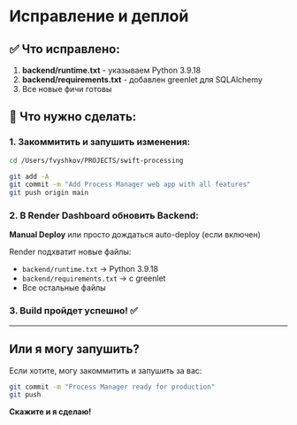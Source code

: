 # Исправление и деплой

## ✅ Что исправлено:

1. **backend/runtime.txt** - указываем Python 3.9.18
2. **backend/requirements.txt** - добавлен greenlet для SQLAlchemy
3. Все новые фичи готовы

## 🚀 Что нужно сделать:

### 1. Закоммитить и запушить изменения:

```bash
cd /Users/fvyshkov/PROJECTS/swift-processing

git add -A
git commit -m "Add Process Manager web app with all features"
git push origin main
```

### 2. В Render Dashboard обновить Backend:

**Manual Deploy** или просто дождаться auto-deploy (если включен)

Render подхватит новые файлы:
- `backend/runtime.txt` → Python 3.9.18
- `backend/requirements.txt` → с greenlet
- Все остальные файлы

### 3. Build пройдет успешно! ✅

---

## Или я могу запушить?

Если хотите, могу закоммитить и запушить за вас:
```bash
git commit -m "Process Manager ready for production"
git push
```

**Скажите и я сделаю!**

